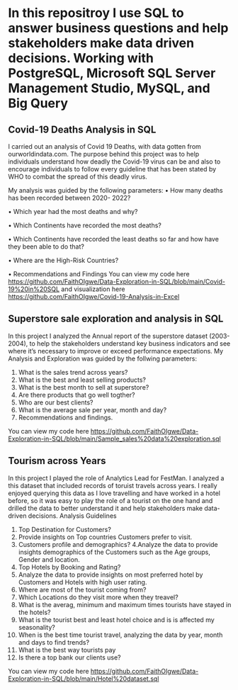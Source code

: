 # In this repositroy I use SQL to answer business questions and help stakeholders make data driven decisions. Working with PostgreSQL, Microsoft SQL Server Management Studio, MySQL, and Big Query


## Covid-19 Deaths Analysis in SQL
I carried out an analysis of Covid 19 Deaths, with data gotten from ourworldindata.com. The purpose behind this project was to help individuals understand how deadly the  Covid-19 virus can be and also to encourage individuals to follow every guideline that has been stated by WHO to combat the spread of this deadly virus.

My analysis was guided by the following parameters:
• How many deaths has been recorded between 2020- 2022?

• Which year had the most deaths and why?

• Which Continents have recorded the most deaths?

• Which Continents have recorded the least deaths so far and how have they been able to do 
that?

• Where are the High-Risk Countries?

• Recommendations and Findings
You can view my code here https://github.com/FaithOIgwe/Data-Exploration-in-SQL/blob/main/Covid-19%20in%20SQL and visualization here https://github.com/FaithOIgwe/Covid-19-Analysis-in-Excel

## Superstore sale exploration and analysis in SQL
In this project I analyzed the Annual report of the superstore dataset (2003-2004), to help the stakeholders understand key business indicators and see where it’s necessary to improve or exceed performance expectations.
My Analysis and Exploration was guided by the follwing parameters:
 1. What is the sales trend across years?
 2. What is the best and least selling products?
 3. What is the best month to sell at superstore?
 4. Are there products that go well togther?
 5. Who are our best clients?
 6. What is the average sale per year, month and day?
 7. Recommendations and findings.

You can view my code here https://github.com/FaithOIgwe/Data-Exploration-in-SQL/blob/main/Sample_sales%20data%20exploration.sql

## Tourism across Years
In this project I played the  role of Analytics Lead for FestMan. I analyzed a this dataset that included records of toruist travels across years. I really enjoyed querying this data as I love travelling and have worked in a hotel before, so it was easy to play the role of a tourist on the one hand and drilled the data to better understand it and help  stakeholders make data-driven decisions.
 Analysis Guidelines
1. Top Destination for Customers?
2. Provide insights on Top countries Customers prefer to visit.
3. Customers profile and demographics?
4.Analyze the data to provide insights demographics of the Customers such as the Age groups, Gender and location.
5. Top Hotels by Booking and Rating?
6. Analyze the data to provide insights on most preferred hotel by Customers and Hotels with high user rating.
7. Where are most of the tourist coming from?
8. Which Locations do they visit more when they treavel?
9. What is the averag, minimum and maximum times tourists have stayed in the hotels?
10. What is the tourist best and least hotel choice and is is affected my seasonality?
11. When is the best time tourist travel, analyzing the data by year, month and days to find trends?
12. What is the best way tourists pay 
13. Is there a top bank our clients use?

You can view my code here https://github.com/FaithOIgwe/Data-Exploration-in-SQL/blob/main/Hotel%20dataset.sql


